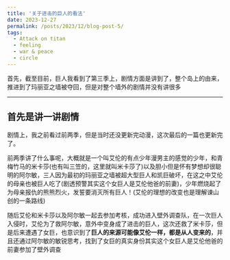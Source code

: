 ```yaml
---
title: '关于进击的巨人的看法'
date: 2023-12-27
permalink: /posts/2023/12/blog-post-5/
tags:
  - Attack on titan
  - feeling
  - war & peace
  - circle 
---
```


首先，截至目前，巨人我看到了第三季上，剧情方面是讲到了，整个岛上的由来，推进到了玛丽亚之墙被夺回，但是对整个墙外的剧情并没有讲很多

***

## 首先是讲一讲剧情

剧情上，我之前看过前两季，但是当时还没更新完动漫，这次最后的一篇也更新完了。

前两季讲了什么事呢，大概就是一个叫艾伦的有点少年漫男主的感觉的少年，和青梅竹马的米卡莎(也有叫三笠的，这里就叫米卡莎了)以及胆小但是怀有梦想却很聪明的阿尔敏，三人因为最初的玛丽亚之墙被超大型巨人和凯巨破坏，在这之中艾伦的母亲也被巨人吃了(剧透预警<span class="heimu" title="剧透预警">其实这个女巨人是艾伦他爸的前妻</span>)，少年燃烧起了为母亲报仇的熊熊烈火，发誓要消灭所有巨人！(<span class="heimu" title="剧透预警">艾伦的理想的改变也是理解谏山创的一条路线</span>)

随后艾伦和米卡莎以及阿尔敏一起去参加考核，成功进入壁外调查队，在一次巨人入侵时，艾伦为了救阿尔敏，意外中变身成了进击的巨人，<span class="heimu" title="剧透预警">这次还救了米卡莎</span>，但是后来遭遇了女巨，也意识到了**巨人的来源可能像艾伦一样，都是从人变来的**，并且还通过阿尔敏的敏锐思考，找到了女巨的真实身份<span class="heimu" title="剧透预警">其实这个女巨人是艾伦他爸的前妻</span>参加了壁外调查
<!-- <span class="heimu">这个女巨人其实是他父亲的前妻</span> -->
<!-- <span style="background-color:black;">这个女巨人其实是他父亲的前妻</span> -->

